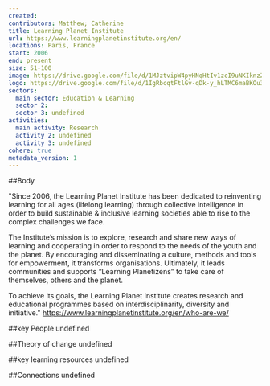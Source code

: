 ```yaml
---
created:
contributors: Matthew; Catherine
title: Learning Planet Institute
url: https://www.learningplanetinstitute.org/en/
locations: Paris, France
start: 2006
end: present
size: 51-100
image: https://drive.google.com/file/d/1MJztvipW4pyHNqHtIv1zcI9uNKIknzZh/view?usp=drive_link
logo: https://drive.google.com/file/d/1IgRbcqtFtlGv-qDk-y_hLTMC6maBKOu3/view?usp=drive_link
sectors:
  main sector: Education & Learning
  sector 2: 
  sector 3: undefined
activities: 
  main activity: Research
  activity 2: undefined
  activity 3: undefined
cohere: true
metadata_version: 1
---
```



##Body

"Since 2006, the Learning Planet Institute has been dedicated to reinventing learning for all ages (lifelong learning) through collective intelligence in order to build sustainable & inclusive learning societies able to rise to the complex challenges we face. 

The Institute’s mission is to explore, research and share new ways of learning and cooperating in order to respond to the needs of the youth and the planet. By encouraging and disseminating a culture, methods and tools for empowerment, it transforms organisations. Ultimately, it leads communities and supports “Learning Planetizens” to take care of themselves, others and the planet. 

To achieve its goals, the Learning Planet Institute creates research and educational programmes based on interdisciplinarity, diversity and initiative."
https://www.learningplanetinstitute.org/en/who-are-we/ 


##key People
undefined

##Theory of change
undefined

##key learning resources
undefined

##Connections
undefined

